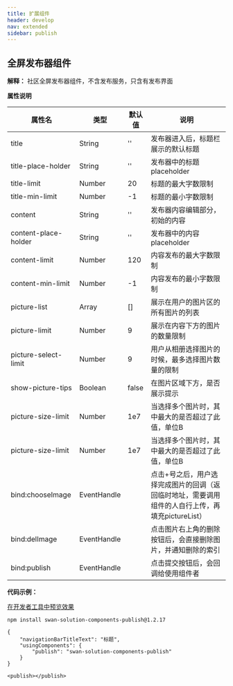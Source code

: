 ```yaml
---
title: 扩展组件
header: develop
nav: extended
sidebar: publish
---
```


## 全屏发布器组件

**解释：** 社区全屏发布器组件，不含发布服务，只含有发布界面


**属性说明**

|属性名 |类型  |默认值  |说明|
|---- | ---- | ---- |---- |
|title | String |  '' | 发布器进入后，标题栏展示的默认标题 |
|title-place-holder| String | '' | 发布器中的标题placeholder |
|title-limit | Number | 20 | 标题的最大字数限制 |
|title-min-limit | Number | -1 | 标题的最小字数限制 |
|content | String | '' | 发布器内容编辑部分，初始的内容 |
|content-place-holder | String | '' |发布器中的内容placeholder|
|content-limit | Number | 120 | 内容发布的最大字数限制 |
|content-min-limit | Number | -1 | 内容发布的最小字数限制 |
|picture-list | Array | [] |展示在用户的图片区的所有图片的列表|
|picture-limit | Number | 9 |展示在内容下方的图片的数量限制|
|picture-select-limit | Number | 9 | 用户从相册选择图片的时候，最多选择图片数量的限制 |
|show-picture-tips | Boolean | false |在图片区域下方，是否展示提示|
|picture-size-limit | Number | 1e7 |当选择多个图片时，其中最大的是否超过了此值，单位B|
|picture-size-limit | Number | 1e7 |当选择多个图片时，其中最大的是否超过了此值，单位B|
|bind:chooseImage| EventHandle | | 点击+号之后，用户选择完成图片的回调（返回临时地址，需要调用组件的人自行上传，再填充pictureList） |
|bind:delImage | EventHandle |  | 点击图片右上角的删除按钮后，会直接删除图片，并通知删除的索引|
|bind:publish | EventHandle |  | 点击提交按钮后，会回调给使用组件者|

**代码示例：**

<a href="swanide://fragment/0fdfa7e3dbb1373489906e74a4ba32fb1565689497911" title="在开发者工具中预览效果" target="_self">在开发者工具中预览效果</a>

```
npm install swan-solution-components-publish@1.2.17
```

```
{
    "navigationBarTitleText": "标题",
    "usingComponents": {
        "publish": "swan-solution-components-publish"
    }
}
```

```
<publish></publish>
```
